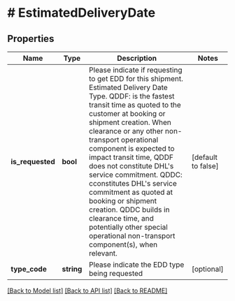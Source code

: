 # # EstimatedDeliveryDate

## Properties

Name | Type | Description | Notes
------------ | ------------- | ------------- | -------------
**is_requested** | **bool** | Please indicate if requesting to get EDD for this shipment.  Estimated Delivery Date Type. QDDF: is the fastest transit time as quoted to the customer at booking or shipment creation. When clearance or any other non-transport operational component is expected to impact transit time, QDDF does not constitute DHL&#39;s service commitment. QDDC: cconstitutes DHL&#39;s service commitment as quoted at booking or shipment creation. QDDC builds in clearance time, and potentially other special operational non-transport component(s), when relevant. | [default to false]
**type_code** | **string** | Please indicate the EDD type being requested | [optional]

[[Back to Model list]](../../README.md#models) [[Back to API list]](../../README.md#endpoints) [[Back to README]](../../README.md)
